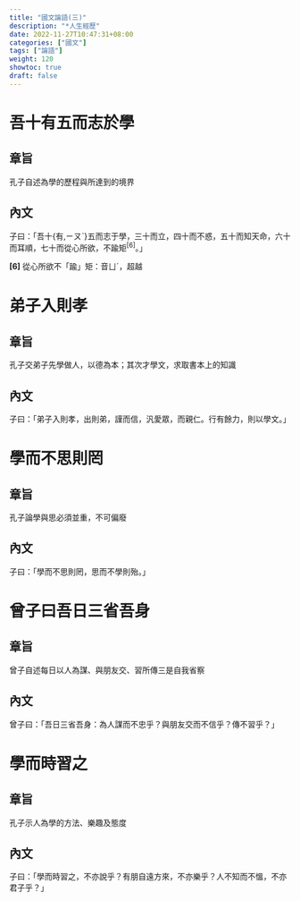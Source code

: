 ```yaml
---
title: "國文論語(三)"
description: "*人生經歷"
date: 2022-11-27T10:47:31+08:00
categories: ["國文"]
tags: ["論語"]
weight: 120
showtoc: true
draft: false
---
```


# 吾十有五而志於學
## 章旨
孔子自述為學的歷程與所達到的境界

## 內文
子曰：「吾十{有,ㄧㄡˋ}五而志于學，三十而立，四十而不惑，五十而知天命，六十而耳順，七十而從心所欲，不踰矩<sup>[6]</sup>。」

**[6]** 從心所欲不「踰」矩：音ㄩˊ，超越

# 弟子入則孝
## 章旨
孔子交弟子先學做人，以德為本；其次才學文，求取書本上的知識

## 內文
子曰：「弟子入則孝，出則弟，謹而信，汎愛眾，而親仁。行有餘力，則以學文。」

# 學而不思則罔
## 章旨
孔子論學與思必須並重，不可偏廢

## 內文
子曰：「學而不思則罔，思而不學則殆。」

# 曾子曰吾日三省吾身
## 章旨
曾子自述每日以人為謀、與朋友交、習所傳三是自我省察

## 內文
曾子曰：「吾日三省吾身：為人謀而不忠乎？與朋友交而不信乎？傳不習乎？」

# 學而時習之
## 章旨
孔子示人為學的方法、樂趣及態度

## 內文
子曰：「學而時習之，不亦說乎？有朋自遠方來，不亦樂乎？人不知而不慍，不亦君子乎？」